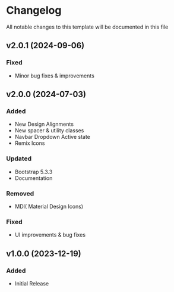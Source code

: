 <!-- Available h3 headings: Added, Fixed, Updated, Removed, Deprecated -->

# Changelog

All notable changes to this template will be documented in this file

## v2.0.1 (2024-09-06)

### Fixed

- Minor bug fixes & improvements

## v2.0.0 (2024-07-03)

### Added

- New Design Alignments
- New spacer & utility classes
- Navbar Dropdown Active state
- Remix Icons

### Updated

- Bootstrap 5.3.3
- Documentation

### Removed

- MDI( Material Design Icons)

### Fixed

- UI improvements & bug fixes

## v1.0.0 (2023-12-19)

### Added

- Initial Release
